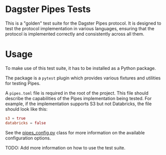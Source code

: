 # Dagster Pipes Tests

This is a "golden" test suite for the Dagster Pipes protocol. It is designed to test the protocol implementation in various languages, ensuring that the protocol is implemented correctly and consistently across all them.

# Usage

To make use of this test suite, it has to be installed as a Python package.

The package is a `pytest` plugin which provides various fixtures and utilities for testing Pipes.

A `pipes.toml` file is required in the root of the project. This file should describe the capabilities of the Pipes implementation being tested. For example, if the implementation supports S3 but not Databricks, the file should look like this:

```toml
s3 = true
databricks = false
```

See the [pipes_config.py](src/dagster_pipes_tests/pipes_config.py) class for more information on the available configuration options.

TODO: Add more information on how to use the test suite.

